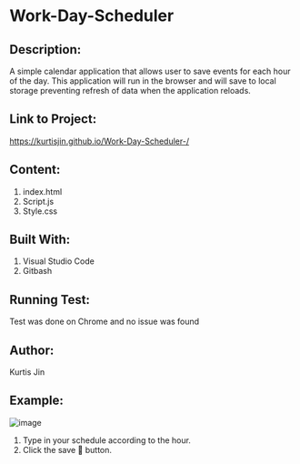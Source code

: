 # Work-Day-Scheduler

## Description:
A simple calendar application that allows user to save events for each hour of the day. This application will run in the browser and will save to local storage preventing refresh of data when the application reloads.

## Link to Project:
https://kurtisjin.github.io/Work-Day-Scheduler-/

## Content:
1. index.html
2. Script.js
3. Style.css

## Built With:
1. Visual Studio Code
2. Gitbash

## Running Test:
Test was done on Chrome and no issue was found

## Author:
Kurtis Jin

## Example:
![image](https://user-images.githubusercontent.com/66793863/110906096-19f20800-82d1-11eb-9597-f9cfbeb5075b.png)

1. Type in your schedule according to the hour.
2. Click the save 💾 button.

